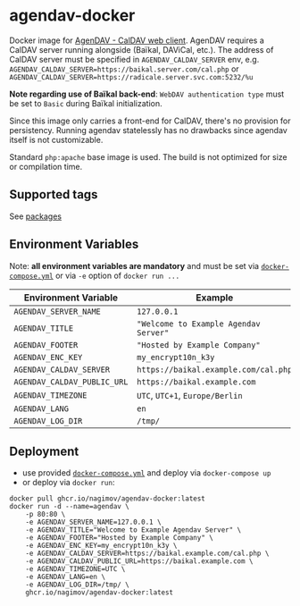 # agendav-docker

Docker image for [AgenDAV - CalDAV web client](https://github.com/agendav/agendav). AgenDAV requires a CalDAV server running alongside (Baïkal, DAViCal, etc.). The address of CalDAV server must be specified in `AGENDAV_CALDAV_SERVER` env, e.g. `AGENDAV_CALDAV_SERVER=https://baikal.server.com/cal.php` or `AGENDAV_CALDAV_SERVER=https://radicale.server.svc.com:5232/%u`

**Note regarding use of Baïkal back-end**: `WebDAV authentication type` must be set to `Basic` during Baïkal initialization.

Since this image only carries a front-end for CalDAV, there's no provision for persistency. Running agendav statelessly has no drawbacks since agendav itself is not customizable.

Standard `php:apache` base image is used. The build is not optimized for size or compilation time.

## Supported tags

See [packages](https://ghcr.io/nagimov/agendav-docker)

## Environment Variables

Note: **all environment variables are mandatory** and must be set via [`docker-compose.yml`](https://github.com/nagimov/agendav-docker/blob/master/docker-compose.yml) or via `-e` option of `docker run ...`

| Environment Variable        | Example                               |
| --------------------------- | ------------------------------------- |
| `AGENDAV_SERVER_NAME`       | `127.0.0.1`                           |
| `AGENDAV_TITLE`             | `"Welcome to Example Agendav Server"` |
| `AGENDAV_FOOTER`            | `"Hosted by Example Company"`         |
| `AGENDAV_ENC_KEY`           | `my_encrypt10n_k3y`                   |
| `AGENDAV_CALDAV_SERVER`     | `https://baikal.example.com/cal.php`  |
| `AGENDAV_CALDAV_PUBLIC_URL` | `https://baikal.example.com`          |
| `AGENDAV_TIMEZONE`          | `UTC`, `UTC+1`, `Europe/Berlin`       |
| `AGENDAV_LANG`              | `en`                                  |
| `AGENDAV_LOG_DIR`           | `/tmp/`                               |

## Deployment

- use provided [`docker-compose.yml`](https://github.com/nagimov/agendav-docker/blob/master/docker-compose.yml) and deploy via `docker-compose up`
- or deploy via `docker run`:
```
docker pull ghcr.io/nagimov/agendav-docker:latest
docker run -d --name=agendav \
    -p 80:80 \
    -e AGENDAV_SERVER_NAME=127.0.0.1 \
    -e AGENDAV_TITLE="Welcome to Example Agendav Server" \
    -e AGENDAV_FOOTER="Hosted by Example Company" \
    -e AGENDAV_ENC_KEY=my_encrypt10n_k3y \
    -e AGENDAV_CALDAV_SERVER=https://baikal.example.com/cal.php \
    -e AGENDAV_CALDAV_PUBLIC_URL=https://baikal.example.com \
    -e AGENDAV_TIMEZONE=UTC \
    -e AGENDAV_LANG=en \
    -e AGENDAV_LOG_DIR=/tmp/ \
    ghcr.io/nagimov/agendav-docker:latest
```
